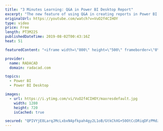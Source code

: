 ```yaml
---
title: "3 Minutes Learning: Q&A in Power BI Desktop Report"
excerpt: "The new feature of using Q&A in creating reports in Power BI Desktop December update #PowerBI #Visualization #DataViz  Intro Music:  Prelude No. 20 by Chris Zabriskie is licensed under a Creative Commons Attribution license (https://creativecommons.org/licenses/...) Source: http://chriszabriskie.com/preludes/"
originalUrl: https://youtube.com/watch?v=VuO2f4CIHOY
type: video
price: Free
length: PT3M22S
publishedDateTime: 2019-08-02T00:43:16Z
heat: 51

featuredContent: "<iframe width=\"800\" height=\"500\" frameborder=\"0\" src=\"https://www.youtube.com/embed/VuO2f4CIHOY\" allow=\"accelerometer; autoplay; encrypted-media; gyroscope; picture-in-picture\" allowfullscreen></iframe>"

provider:
  name: RADACAD
  domain: radacad.com

topics:
  - Power BI
  - Power BI Desktop

images:
  - url: https://i.ytimg.com/vi/VuO2f4CIHOY/maxresdefault.jpg
    width: 1280
    height: 720
    isCached: true

secured: "QPIVYjE8LarqJMcLxbxN4pfkpah4gy2L1oB/GtkChXG+50OtCcDRiqDFzPMdzRZWA0kJSwXjnU39QYerEQ+uIQ1mlvZYAv+bhZA7yJR2ycfFnbKbfQtYw5rzya/JqxHIZuQU5NyqT0wl+RicYXCsl6vDw2BiXUfnqYnFzKp3Xi2cBRqryfzMQpzdQ6g1TybtoPh1p7JGfs56jaE8Zy5AI7KFnFWfaqml63KrBhy2aR0Nei5zAkcN/YypCjpcbac5VqeYgk6cH7ueIiATZlnWL9agie38XDZ+sqVypptTurodA6e4OvuoqNzfrospb0yl/YuSavMZo7HhB1OoBOWiza0HC1yLFvgWhrhn3+wE2CsGA9CbpKl+ZDhrLty6VGGAgCu+iznwLXvhW0C1/q/ZTP55FA/e6B2cGnUCGnomhVg=;fTro2Wk/kpH8jJkV8UbooA=="
---
```



